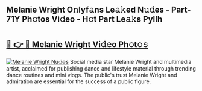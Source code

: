 ## Melanie Wright O𝚗lyf𝚊ns Le𝚊𝚔ed N𝚞𝚍es - Part-71Y Ph𝚘tos Vi𝚍eo - H𝚘t Part Le𝚊𝚔s PyIIh

# <h2><a href="http://hf7en61.feru.top/?c=Melanie+Wright">🔗 👉 🔴 Melanie Wright Vi𝚍𝚎o Ph𝚘t𝚘𝚜</a></h2>

[![Melanie Wright Nu𝚍𝚎s](https://i.imgur.com/0TWrTi3.gif)](http://hf7en61.feru.top/?c=Melanie+Wright)
Social media star Melanie Wright and multimedia artist, acclaimed for publishing dance and lifestyle material through trending dance routines and mini vlogs. The public's trust Melanie Wright and admiration are essential for the success of a public figure. 
